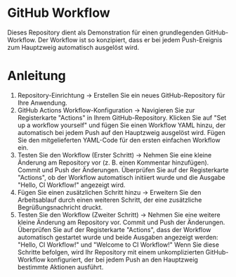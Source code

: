 # GitHub Workflow
Dieses Repository dient als Demonstration für einen grundlegenden GitHub-Workflow. Der Workflow ist so konzipiert, dass er bei jedem Push-Ereignis zum Hauptzweig automatisch ausgelöst wird.

# Anleitung
1. Repository-Einrichtung -> Erstellen Sie ein neues GitHub-Repository für Ihre Anwendung.
2. GitHub Actions Workflow-Konfiguration -> Navigieren Sie zur Registerkarte "Actions" in Ihrem GitHub-Repository.
 Klicken Sie auf "Set up a workflow yourself" und fügen Sie einen Workflow YAML hinzu, der automatisch bei jedem Push auf den Hauptzweig ausgelöst wird.
 Fügen Sie den mitgelieferten YAML-Code für den ersten einfachen Workflow ein.
3. Testen Sie den Workflow (Erster Schritt) -> Nehmen Sie eine kleine Änderung am Repository vor (z. B. einen Kommentar hinzufügen).
   Commit und Push der Änderungen. Überprüfen Sie auf der Registerkarte "Actions", ob der Workflow automatisch initiiert wurde und die Ausgabe "Hello, CI Workflow!" angezeigt wird.
4. Fügen Sie einen zusätzlichen Schritt hinzu -> Erweitern Sie den Arbeitsablauf durch einen weiteren Schritt, der eine zusätzliche Begrüßungsnachricht druckt.
5. Testen Sie den Workflow (Zweiter Schritt) -> Nehmen Sie eine weitere kleine Änderung am Repository vor. Commit und Push der Änderungen.
   Überprüfen Sie auf der Registerkarte "Actions", dass der Workflow automatisch gestartet wurde und beide Ausgaben angezeigt werden: "Hello, CI Workflow!" und "Welcome to CI Workflow!"
   Wenn Sie diese Schritte befolgen, wird Ihr Repository mit einem unkomplizierten GitHub-Workflow konfiguriert, der bei jedem Push an den Hauptzweig bestimmte Aktionen ausführt.
